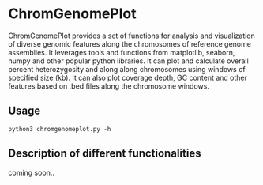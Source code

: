 # ChromGenomePlot
ChromGenomePlot provides a set of functions for analysis and visualization of diverse genomic features along the chromosomes of reference genome assemblies. It leverages 
tools and functions from matplotlib, seaborn, numpy and other popular python libraries. It can plot and calculate overall percent heterozygosity and along along chromosomes using windows of specified size (kb). It can also plot coverage depth, GC content and other features based on .bed files along the chromosome windows.

## Usage
```
python3 chromgenomeplot.py -h
```

## Description of different functionalities
coming soon..
